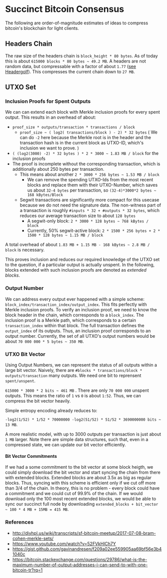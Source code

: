 # Succinct Bitcoin Consensus 

The following are order-of-magnitude estimates of ideas to compress bitcoin's blockchain for light clients.

## Headers Chain
The raw size of the headers chain is `block_height * 80 bytes`. As of today this is about `615000 blocks * 80 bytes ~ 49.2 MB`. 
A headers are not random data, but compressable with a factor of about `1.77` 
([see Headergolf](https://github.com/alecalve/headergolf)). This compresses the current chain down to `27 MB`.

## UTXO Set

### Inclusion Proofs for Spent Outputs

We can can extend each block with Merkle inclusion proofs for every spent output. This results in an overhead of about:
- `proof_size * outputs/transaction * transactions / block`
  - `proof_size ~ ( log2( transactions/block ) - 2) * 32 bytes` ( We can do `-2` here because the Merkle root is in the header and the transaction hash is in the current block as UTXO-ID, which's inclusion we want to prove. )
- `( (log2(3000) -2) * 32 bytes ) * 2 * 3000 ~ 1.83 MB / block` for the inclusion proofs
- The proof is incomplete without the corresponding transaction, which is additionally about 250 bytes per transaction.
  - This means about another `2 * 3000 * 256 bytes ~ 1.53 MB / block`
    - We can remove the spending UTXO-Ids from the most recent blocks and replace them with their UTXO-Number, which saves us about `32-4 bytes` per transaction, so `(32-4)*3000*2 bytes ~ 168 kBytes/Block`
  - Segwit transactions are significantly more compact for this usecase because we do not need the signature data. The non-witness part of a transaction is roughly `#inputs * 32 + #outputs * 32 bytes`, which reduces our average transaction size to about `128 bytes`
    - A segwit-only block: `2 * 3000 * 128 bytes ~ 768 kBytes / block`
    - Currently, 50% segwit-active block: `2 * 1500 * 256 bytes + 2 * 1500 * 128 bytes ~ 1.15 MB / block`

A total overhead of about `1.83 MB + 1.15 MB - 168 kBytes ~ 2.8 MB / block` is necessary.

This proves inclusion and reduces our required knowledge of the UTXO set to the question, if a particular output is actually unspent. In the following, blocks extended with such inclusion proofs are denoted as *extended blocks*.


### Output Number
We can address every output ever happened with a simple scheme: `block_index/transaction_index/output_index`. 
This fits perfectly with Merkle inclusion proofs. To verify an inclusion proof, we need to know the block header in the chain, 
which corresponds to a `block_index`. The inclusion proof is a Merkle path, which corresponds to a certain `transaction_index` 
within that block. The full transaction defines the `output_index` of its outputs. 
Thus, an inclusion proof corresponds to an output number.
Currently, the set of all UTXO's output numbers would be about `70 000 000 * 5 bytes ~ 350 MB`.

### UTXO Bit Vector
Using Output Numbers, we can represent the status of all outputs within a large bit vector. Naively, there are 
`#blocks * transactions/block * outputs/transaction` many outputs. We need one bit to reprensent `spent/unspent`.

`615000 * 3000 * 2 bits ~ 461 MB` . There are only `70 000 000` unspent outputs. 
This means the ratio of  `1` vs `0` is about `1:52`. Thus, we can compress the bit vector heavily.

Simple entropy encoding already reduces to: 

`-log2(1/52) * 1/52 * 70000000 -log2(51/52) * 51/52 * 3690000000 bits ~ 13 MB`.

A more realistic model, with up to 3000 outputs per transaction is just about `1 MB` larger. Note there are simple data structures, such that, even in a compressed state, we can update our bit vector efficiently. 

#### Bit Vector Commitments
If we had a some commitment to the bit vector at some block heigth, we could simply download the bit vector and start syncing the chain from there with extended blocks. Extended blocks are about 3.5x as big as regular blocks. Thus, syncing with this scheme is efficient only if we cut off more than 3/4 of the chain. In theory, this is no problem - every block could have a commitment and we could cut of 99.9% of the chain. If we would download only the 100 most recent extended blocks, we would be able to sync our succinct full node by downloading `extended_blocks + bit_vector ~ 100 * 4 MB + 15MB = 415 MB`. 





### References 
- http://diyhpl.us/wiki/transcripts/sf-bitcoin-meetup/2017-07-08-bram-cohen-merkle-sets/
- https://www.youtube.com/watch?v=52FVkHlCh7Y
- https://gist.github.com/gavinandresen/f209a02ee559905aa69bf56e3b41040c
- https://bitcoin.stackexchange.com/questions/29786/what-is-the-maximum-number-of-output-addresses-i-can-send-to-with-one-bitcoin-tr?rq=1


